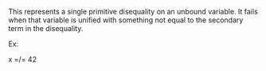 This represents a single primitive disequality on an unbound variable. It fails when that variable is unified with something not equal to the secondary term in the disequality.

Ex: 

x =/= 42